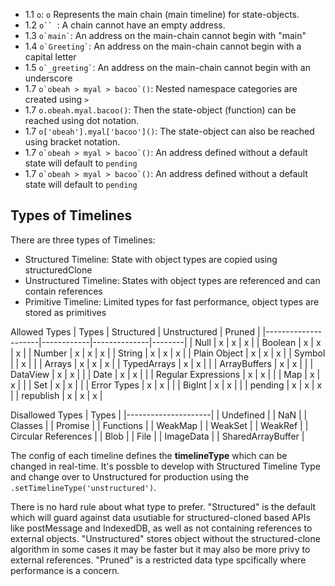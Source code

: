 - 1.1 `o`: `o` Represents the main chain (main timeline) for state-objects.
- 1.2 `o`` `: A chain cannot have an empty address.
- 1.3 ``` o`main` ```: An address on the main-chain cannot begin with "main"
- 1.4 ``` o`Greeting` ```: An address on the main-chain cannot begin with a capital letter
- 1.5 ``` o`_greeting` ```: An address on the main-chain cannot begin with an underscore
- 1.7 ``` o`obeah > myal > bacoo`() ```: Nested namespace categories are created using ` > `
- 1.7 ``` o.obeah.myal.bacoo() ```: Then the state-object (function) can be reached using dot notation. 
- 1.7 ``` o['obeah'].myal['bacoo']() ```: The state-object can also be reached using bracket notation. 
- 1.7 ``` o`obeah > myal > bacoo`() ```: An address defined without a default state will default to `pending`
- 1.7 ``` o`obeah > myal > bacoo`() ```: An address defined without a default state will default to `pending`


## Types of Timelines 
There are three types of Timelines: 
- Structured Timeline: State with object types are copied using structuredClone 
- Unstructured Timeline: States with object types are referenced and can contain references
- Primitive Timeline: Limited types for fast performance, object types are stored as primitives

Allowed Types
| Types               | Structured | Unstructured | Pruned |
|---------------------|------------|--------------|--------|
| Null                | x          | x            | x      |
| Boolean             | x          | x            | x      |
| Number              | x          | x            | x      |
| String              | x          | x            | x      |
| Plain Object        | x          | x            | x      |
| Symbol              |            | x            |        |
| Arrays              | x          | x            | x      |
| TypedArrays         | x          | x            |        |
| ArrayBuffers        | x          | x            |        |
| DataView            | x          | x            |        |
| Date                | x          | x            |        |
| Regular Expressions | x          | x            |        |
| Map                 | x          | x            |        |
| Set                 | x          | x            |        |
| Error Types         | x          | x            |        |
| BigInt              | x          | x            |        |
| pending             | x          | x            | x      |
| republish           | x          | x            | x      |

Disallowed Types
| Types               | 
|---------------------|
| Undefined           |
| NaN                 |
| Classes             |
| Promise             |
| Functions           |
| WeakMap             |
| WeakSet             |
| WeakRef             |
| Circular References |
| Blob                |
| File                |
| ImageData           | 
| SharedArrayBuffer   |


The config of each timeline defines the **timelineType** which can be changed in real-time. 
It's possble to develop with Structured Timeline Type and change over to Unstructured for production
using the `.setTimelineType('unstructured')`.

There is no hard rule about what type to prefer. "Structured" is the default which will guard against
data usutiable for structured-cloned based APIs like postMessage and IndexedDB, as well as not containing references to external objects. "Unstructured" stores object without the structured-clone algorithm in some cases it may be faster 
but it may also be more privy to external references. "Pruned" is a restricted data type spcifically where performance is a concern.  
 

